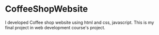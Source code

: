 # CoffeeShopWebsite
I developed Coffee shop website using html and css, javascript.
This is my final project in web development course's project.

